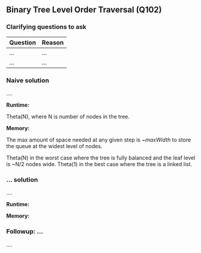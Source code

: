 ## Binary Tree Level Order Traversal (Q102)

### Clarifying questions to ask

| Question | Reason |
| --- | --- |
| ... | ... |
| ... | ... |

### Naive solution

....

**Runtime:**

Theta(N), where N is number of nodes in the tree.

**Memory:**

The max amount of space needed at any given step is *~maxWidth* to store the queue at the widest level of nodes.

Theta(N) in the worst case where the tree is fully balanced and the leaf level is ~N/2 nodes wide. Theta(1) in the best case where the tree is a linked list.


### ... solution

....

**Runtime:**

**Memory:**


### Followup: ...

....

